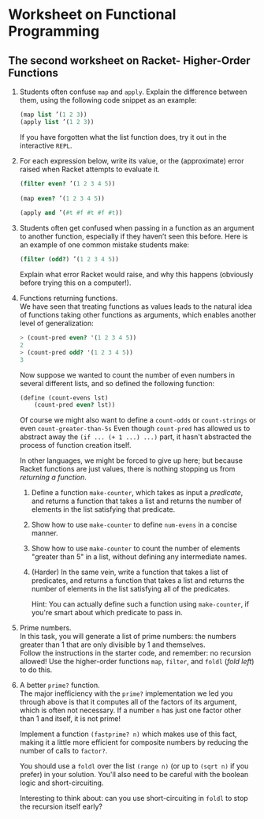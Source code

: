 # Worksheet on Functional Programming

## The second worksheet on Racket- Higher-Order Functions

1. Students often confuse `map` and `apply`. Explain the difference between them, using the following code snippet as an
example:  
    ```scheme
    (map list ’(1 2 3))
    (apply list ’(1 2 3))
    ```
    If you have forgotten what the list function does, try it out in the interactive `REPL`.
2. For each expression below, write its value, or the (approximate) error raised when Racket attempts to evaluate it.
    ```scheme
    (filter even? ’(1 2 3 4 5))
  
    (map even? ’(1 2 3 4 5))
  
    (apply and ’(#t #f #t #f #t))
    ```
3. Students often get confused when passing in a function as an argument to another function, especially if they haven’t seen this before. 
  Here is an example of one common mistake students make:
    ```scheme
    (filter (odd?) ’(1 2 3 4 5))
    ```
    Explain what error Racket would raise, and why this happens (obviously before trying this on a computer!).
4. Functions returning functions.  
    We have seen that treating functions as values leads to the natural idea of functions taking other functions as arguments, 
  which enables another level of generalization:
    ```scheme
    > (count-pred even? '(1 2 3 4 5))
    2
    > (count-pred odd? '(1 2 3 4 5))
    3
    ```
    Now suppose we wanted to count the number of even numbers in several different lists, and so defined the following function:
    ```scheme
    (define (count-evens lst)
        (count-pred even? lst))
    ```
    Of course we might also want to define a `count-odds` or `count-strings` or even `count-greater-than-5s`
    Even though `count-pred` has allowed us to abstract away the `(if ... (+ 1 ...) ...)` part, 
    it hasn't abstracted the process of function creation itself.

    In other languages, we might be forced to give up here; but because Racket functions are just values, 
    there is nothing stopping us from *returning a function*.
    1. Define a function `make-counter`, which takes as input a *predicate*, and returns a function that takes a list and returns 
    the number of elements in the list satisfying that predicate.
    2. Show how to use `make-counter` to define `num-evens` in a concise manner.
    3. Show how to use `make-counter` to count the number of elements "greater than 5" in a list, without defining any intermediate names.
    4. (Harder) In the same vein, write a function that takes a list of predicates, and returns a function that takes a list 
    and returns the number of elements in the list satisfying all of the predicates.

        Hint: You can actually define such a function using `make-counter`, if you're smart about which predicate to pass in.
5. Prime numbers.  
    In this task, you will generate a list of prime numbers: the numbers greater than 1 that are only divisible by 1 and themselves.  
    Follow the instructions in the starter code, and remember: no recursion allowed! Use the higher-order functions 
    `map`, `filter`, and `foldl` (*fold left*) to do this.
6. A better `prime?` function.  
    The major inefficiency with the `prime?` implementation we led you through above is that it computes all of the factors of its 
    argument, which is often not necessary. If a number `n` has just one factor other than 1 and itself, it is not prime!

    Implement a function `(fastprime? n)` which makes use of this fact, making it a little more efficient for composite numbers 
    by reducing the number of calls to `factor?`.

    You should use a `foldl` over the list `(range n)` (or up to `(sqrt n)` if you prefer) in your solution. 
    You'll also need to be careful with the boolean logic and short-circuiting.

    Interesting to think about: can you use short-circuiting in `foldl` to stop the recursion itself early?
